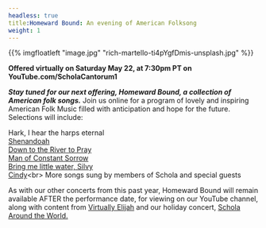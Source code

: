 ```yaml
---
headless: true
title:Homeward Bound: An evening of American Folksong
weight: 1
---
```


{{% imgfloatleft "image.jpg" "rich-martello-ti4pYgfDmis-unsplash.jpg" %}}

**Offered virtually on Saturday May 22, at 7:30pm PT on YouTube.com/ScholaCantorum1**



**_Stay tuned for our next offering, Homeward Bound, a collection of American folk songs._**
Join us online for a program of lovely and inspiring American Folk Music filled with anticipation and hope for the future. Selections will include: 
 
Hark, I hear the harps eternal<br>
[Shenandoah](https://en.wikipedia.org/wiki/Oh_Shenandoah)<br>
[Down to the River to Pray](https://en.wikipedia.org/wiki/Down_in_the_River_to_Pray)<br>
[Man of Constant Sorrow](https://en.wikipedia.org/wiki/Man_of_Constant_Sorrow)<br>
[Bring me little water, Silvy](http://www.debisimons.com/bring-me-a-little-water-sylvie/)<br>
[Cindy](https://en.wikipedia.org/wiki/Cindy_(folk_song))<br>
More songs sung by members of Schola and special guests
 
As with our other concerts from this past year, Homeward Bound will remain available AFTER the performance date, for viewing on our YouTube channel, along with content from [Virtually Elijah](https://youtu.be/mbdE2IhkWwY) and our holiday concert, [Schola Around the World.](https://youtu.be/6NW1lALW6as)
